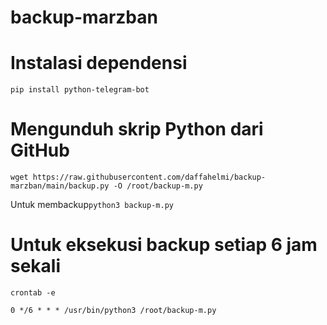 # backup-marzban
# Instalasi dependensi
```pip install python-telegram-bot```

# Mengunduh skrip Python dari GitHub
```wget https://raw.githubusercontent.com/daffahelmi/backup-marzban/main/backup.py -O /root/backup-m.py```

Untuk membackup```python3 backup-m.py```
# Untuk eksekusi backup setiap 6 jam sekali
```crontab -e```

```0 */6 * * * /usr/bin/python3 /root/backup-m.py```
